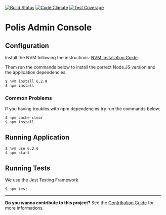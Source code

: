 [![Build Status](https://travis-ci.org/pol-is/polisClientAdmin.svg?branch=master)](https://travis-ci.org/pol-is/polisClientAdmin) [![Code Climate](https://codeclimate.com/github/pol-is/polisClientAdmin/badges/gpa.svg)](https://codeclimate.com/github/pol-is/polisClientAdmin) [![Test Coverage](https://codeclimate.com/github/pol-is/polisClientAdmin/badges/coverage.svg)](https://codeclimate.com/github/vital-edu/sala-de-espera/coverage)

Polis Admin Console
===================

Configuration
-------------

Install the NVM following the instructions: [NVM Installation Guide](https://github.com/creationix/nvm#install-script).

Them run the commands below to install the correct Node.JS version and the application dependencies.

```
$ nvm install 6.2.0
$ npm install
```

### Common Problems

If you having troubles with npm dependencies try run the commands below:

```
$ npm cache clear
$ npm install
```

Running Application
-------------------

```
$ nvm use 6.2.0
$ npm start
```

Running Tests
-------------

We use the Jest Testing Framework.

```
$ npm test
```

---

**Do you wanna contribute to this project?** See the [Contribution Guide](CONTRIBUTING) for more informations.
